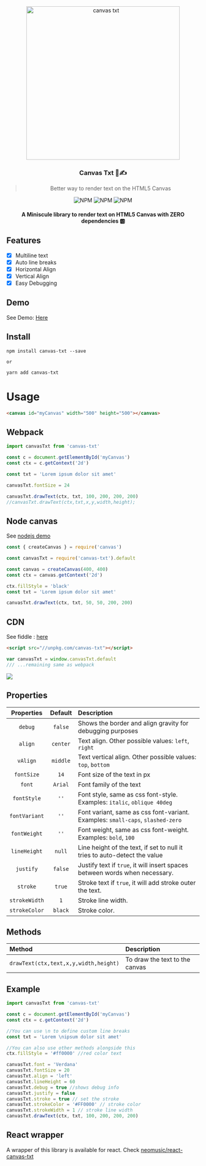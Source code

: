 <div align="center">
<img src="https://i.imgur.com/Te6TkKz.png" width=400 alt="canvas txt">
<h3>Canvas Txt 📐✍</h3>
<blockquote>
Better way to render text on the HTML5 Canvas
</blockquote>

<p align="center">

<img alt="NPM" src="https://img.shields.io/bundlephobia/minzip/canvas-txt?style=flat-square">

<img alt="NPM" src="https://img.shields.io/npm/v/canvas-txt?style=flat-square">

<img alt="NPM" src="https://img.shields.io/npm/l/canvas-txt?style=flat-square">

</p>

#### A Miniscule library to render text on HTML5 Canvas with ZERO dependencies 🆎

</div>

## Features

- [x] Multiline text
- [x] Auto line breaks
- [x] Horizontal Align
- [x] Vertical Align
- [x] Easy Debugging

## Demo

See Demo: [Here](https://canvas-txt.geongeorge.com)

## Install

```
npm install canvas-txt --save

or

yarn add canvas-txt
```

# Usage

```html
<canvas id="myCanvas" width="500" height="500"></canvas>
```

## Webpack

```javascript
import canvasTxt from 'canvas-txt'

const c = document.getElementById('myCanvas')
const ctx = c.getContext('2d')

const txt = 'Lorem ipsum dolor sit amet'

canvasTxt.fontSize = 24

canvasTxt.drawText(ctx, txt, 100, 200, 200, 200)
//canvasTxt.drawText(ctx,txt,x,y,width,height);
```

## Node canvas

See [nodejs demo](https://github.com/geongeorge/canvas-txt-node-canvas-demo)

```js
const { createCanvas } = require('canvas')

const canvasTxt = require('canvas-txt').default

const canvas = createCanvas(400, 400)
const ctx = canvas.getContext('2d')

ctx.fillStyle = 'black'
const txt = 'Lorem ipsum dolor sit amet'

canvasTxt.drawText(ctx, txt, 50, 50, 200, 200)
```

## CDN

See fiddle : <a href="https://jsfiddle.net/geongeorgek/9bamges1/10/">here</a>

```html
<script src="//unpkg.com/canvas-txt"></script>
```

```javascript
var canvasTxt = window.canvasTxt.default
/// ...remaining same as webpack
```

![](https://i.imgur.com/qV2x2zV.jpg)

## Properties

|  Properties   | Default  | Description                                                                    |
| :-----------: | :------: | :----------------------------------------------------------------------------- |
|    `debug`    | `false`  | Shows the border and align gravity for debugging purposes                      |
|    `align`    | `center` | Text align. Other possible values: `left`, `right`                             |
|   `vAlign`    | `middle` | Text vertical align. Other possible values: `top`, `bottom`                    |
|  `fontSize`   |   `14`   | Font size of the text in px                                                    |
|    `font`     | `Arial`  | Font family of the text                                                        |
|  `fontStyle`  |   `''`   | Font style, same as css font-style. Examples: `italic`, `oblique 40deg`        |
| `fontVariant` |   `''`   | Font variant, same as css font-variant. Examples: `small-caps`, `slashed-zero` |
| `fontWeight`  |   `''`   | Font weight, same as css font-weight. Examples: `bold`, `100`                  |
| `lineHeight`  |  `null`  | Line height of the text, if set to null it tries to auto-detect the value      |
|   `justify`   | `false`  | Justify text if `true`, it will insert spaces between words when necessary.    |
|  `stroke`     |  `true`  | Stroke text if `true`, it will add stroke outer the text.                      |
| `strokeWidth` |   `1`    | Stroke line width.                                                             |
| `strokeColor` | `black`  | Stroke color.                                                                  |

## Methods

| Method                                | Description                    |
| :------------------------------------ | :----------------------------- |
| `drawText(ctx,text,x,y,width,height)` | To draw the text to the canvas |

## Example

```javascript
import canvasTxt from 'canvas-txt'

const c = document.getElementById('myCanvas')
const ctx = c.getContext('2d')

//You can use \n to define custom line breaks
const txt = 'Lorem \nipsum dolor sit amet'

//You can also use other methods alongside this
ctx.fillStyle = '#ff0000' //red color text

canvasTxt.font = 'Verdana'
canvasTxt.fontSize = 20
canvasTxt.align = 'left'
canvasTxt.lineHeight = 60
canvasTxt.debug = true //shows debug info
canvasTxt.justify = false
canvasTxt.stroke = true // set the stroke
canvasTxt.strokeColor = '#FF0000' // stroke color
canvasTxt.strokeWidth = 1 // stroke line width
canvasTxt.drawText(ctx, txt, 100, 200, 200, 200)
```

## React wrapper

A wrapper of this library is available for react. Check [neomusic/react-canvas-txt](https://github.com/neomusic/react-canvas-txt)
